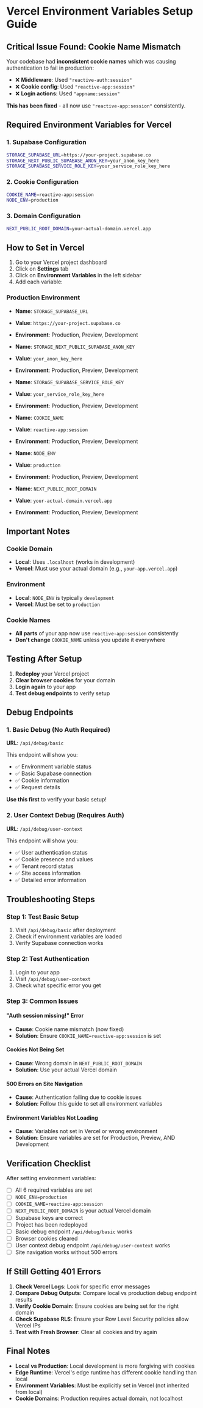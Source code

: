 # Vercel Environment Variables Setup Guide

## Critical Issue Found: Cookie Name Mismatch

Your codebase had **inconsistent cookie names** which was causing authentication to fail in production:

- ❌ **Middleware**: Used `"reactive-auth:session"`
- ❌ **Cookie config**: Used `"reactive-app:session"`
- ❌ **Login actions**: Used `"appname:session"`

**This has been fixed** - all now use `"reactive-app:session"` consistently.

## Required Environment Variables for Vercel

### 1. Supabase Configuration
```bash
STORAGE_SUPABASE_URL=https://your-project.supabase.co
STORAGE_NEXT_PUBLIC_SUPABASE_ANON_KEY=your_anon_key_here
STORAGE_SUPABASE_SERVICE_ROLE_KEY=your_service_role_key_here
```

### 2. Cookie Configuration
```bash
COOKIE_NAME=reactive-app:session
NODE_ENV=production
```

### 3. Domain Configuration
```bash
NEXT_PUBLIC_ROOT_DOMAIN=your-actual-domain.vercel.app
```

## How to Set in Vercel

1. Go to your Vercel project dashboard
2. Click on **Settings** tab
3. Click on **Environment Variables** in the left sidebar
4. Add each variable:

### Production Environment
- **Name**: `STORAGE_SUPABASE_URL`
- **Value**: `https://your-project.supabase.co`
- **Environment**: Production, Preview, Development

- **Name**: `STORAGE_NEXT_PUBLIC_SUPABASE_ANON_KEY`
- **Value**: `your_anon_key_here`
- **Environment**: Production, Preview, Development

- **Name**: `STORAGE_SUPABASE_SERVICE_ROLE_KEY`
- **Value**: `your_service_role_key_here`
- **Environment**: Production, Preview, Development

- **Name**: `COOKIE_NAME`
- **Value**: `reactive-app:session`
- **Environment**: Production, Preview, Development

- **Name**: `NODE_ENV`
- **Value**: `production`
- **Environment**: Production, Preview, Development

- **Name**: `NEXT_PUBLIC_ROOT_DOMAIN`
- **Value**: `your-actual-domain.vercel.app`
- **Environment**: Production, Preview, Development

## Important Notes

### Cookie Domain
- **Local**: Uses `.localhost` (works in development)
- **Vercel**: Must use your actual domain (e.g., `your-app.vercel.app`)

### Environment
- **Local**: `NODE_ENV` is typically `development`
- **Vercel**: Must be set to `production`

### Cookie Names
- **All parts** of your app now use `reactive-app:session` consistently
- **Don't change** `COOKIE_NAME` unless you update it everywhere

## Testing After Setup

1. **Redeploy** your Vercel project
2. **Clear browser cookies** for your domain
3. **Login again** to your app
4. **Test debug endpoints** to verify setup

## Debug Endpoints

### 1. Basic Debug (No Auth Required)
**URL**: `/api/debug/basic`

This endpoint will show you:
- ✅ Environment variable status
- ✅ Basic Supabase connection
- ✅ Cookie information
- ✅ Request details

**Use this first** to verify your basic setup!

### 2. User Context Debug (Requires Auth)
**URL**: `/api/debug/user-context`

This endpoint will show you:
- ✅ User authentication status
- ✅ Cookie presence and values
- ✅ Tenant record status
- ✅ Site access information
- ✅ Detailed error information

## Troubleshooting Steps

### Step 1: Test Basic Setup
1. Visit `/api/debug/basic` after deployment
2. Check if environment variables are loaded
3. Verify Supabase connection works

### Step 2: Test Authentication
1. Login to your app
2. Visit `/api/debug/user-context`
3. Check what specific error you get

### Step 3: Common Issues

#### "Auth session missing!" Error
- **Cause**: Cookie name mismatch (now fixed)
- **Solution**: Ensure `COOKIE_NAME=reactive-app:session` is set

#### Cookies Not Being Set
- **Cause**: Wrong domain in `NEXT_PUBLIC_ROOT_DOMAIN`
- **Solution**: Use your actual Vercel domain

#### 500 Errors on Site Navigation
- **Cause**: Authentication failing due to cookie issues
- **Solution**: Follow this guide to set all environment variables

#### Environment Variables Not Loading
- **Cause**: Variables not set in Vercel or wrong environment
- **Solution**: Ensure variables are set for Production, Preview, AND Development

## Verification Checklist

After setting environment variables:
- [ ] All 6 required variables are set
- [ ] `NODE_ENV=production`
- [ ] `COOKIE_NAME=reactive-app:session`
- [ ] `NEXT_PUBLIC_ROOT_DOMAIN` is your actual Vercel domain
- [ ] Supabase keys are correct
- [ ] Project has been redeployed
- [ ] Basic debug endpoint `/api/debug/basic` works
- [ ] Browser cookies cleared
- [ ] User context debug endpoint `/api/debug/user-context` works
- [ ] Site navigation works without 500 errors

## If Still Getting 401 Errors

1. **Check Vercel Logs**: Look for specific error messages
2. **Compare Debug Outputs**: Compare local vs production debug endpoint results
3. **Verify Cookie Domain**: Ensure cookies are being set for the right domain
4. **Check Supabase RLS**: Ensure your Row Level Security policies allow Vercel IPs
5. **Test with Fresh Browser**: Clear all cookies and try again

## Final Notes

- **Local vs Production**: Local development is more forgiving with cookies
- **Edge Runtime**: Vercel's edge runtime has different cookie handling than local
- **Environment Variables**: Must be explicitly set in Vercel (not inherited from local)
- **Cookie Domains**: Production requires actual domain, not localhost
